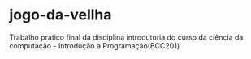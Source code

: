 # jogo-da-vellha
Trabalho pratico final da disciplina introdutoria do curso da ciência da computação - Introdução a Programação(BCC201)

